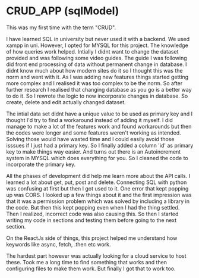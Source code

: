 # CRUD_APP (sqlModel)
 
This was my first time with the term "CRUD". 

I have learned SQL in university but never used it with a backend. We used xampp in uni. However, I opted for MYSQL for this project. The knowledge of how queries work helped. Intially I didnt want to change the dataset provided and was following some video guides. The guide I was following did front end processing of data without permanent change in database. I didnt know much about how modern sites do it so I thought this was the norm and went with it. As I was adding new features things started getting more complex and I realised it was too complex to be the norm. So after further research I realised that changing database as you go is a better way to do it. So I rewrote the logic to now incorporate changes in database. So create, delete and edit actually changed dataset. 

The intial data set didnt have a unique value to be used as primary key and I thought I'd try to find a workaround instead of adding it myself. I did manage to make a lot of the features work and found workarounds but then the codes were longer and some features weren't working as intended. Solving those would have wasted time and I could easily avoid those isssues if I just had a primary key. So I finally added a column 'id' as primary key to make things way easier. And turns out there is an Autoincrement system in MYSQL which does everything for you. So I cleaned the code to incorporate the primary key.

All the phases of development did help me learn more about the API calls. I learned a lot about get, put, post and delete. Connecting SQL with python was confusing at first but then I got used to it. One error that kept popping up was CORS. I looked up a few things about it and the first impression was that it was a permission problem which was solved by including a library in the code. But then this kept popping even when I had the thing settled. Then I realized, incorrect code was also causing this. So then I started writing my code in sections and testing them before going to the next section.

On the ReactJs side of things, this project helped me understand how keywords like async, fetch, .then etc work.

The hardest part however was actually looking for a cloud service to host these. Took me a long time to find something that works and then configuring files to make them work. But finally I got that to work too.
